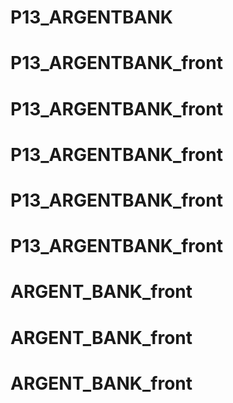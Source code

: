 # P13_ARGENTBANK
# P13_ARGENTBANK_front
# P13_ARGENTBANK_front
# P13_ARGENTBANK_front
# P13_ARGENTBANK_front
# P13_ARGENTBANK_front
# ARGENT_BANK_front
# ARGENT_BANK_front
# ARGENT_BANK_front
